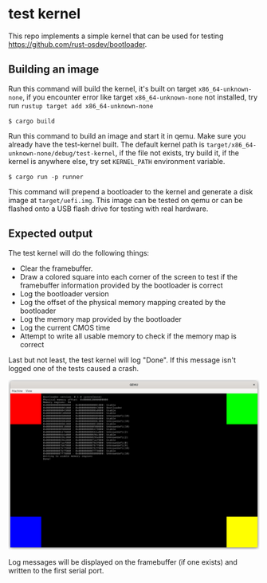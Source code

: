 # test kernel

This repo implements a simple kernel that can be used for testing https://github.com/rust-osdev/bootloader.

## Building an image

Run this command will build the kernel, it's built on target `x86_64-unknown-none`, if you encounter error
like target `x86_64-unknown-none` not installed, try run `rustup target add x86_64-unknown-none`

```shell
$ cargo build
```

Run this command to build an image and start it in qemu. Make sure you already have the test-kernel built.
The default kernel path is `target/x86_64-unknown-none/debug/test-kernel`, if the file not exists, try build
it, if the kernel is anywhere else, try set `KERNEL_PATH` environment variable.

```shell
$ cargo run -p runner
```

This command will prepend a bootloader to the kernel and generate a disk image at `target/uefi.img`.
This image can be tested on qemu or can be flashed onto a USB flash drive for testing with real hardware.

## Expected output

The test kernel will do the following things:
- Clear the framebuffer.
- Draw a colored square into each corner of the screen to test if the framebuffer information provided by the bootloader is correct
- Log the bootloader version
- Log the offset of the physical memory mapping created by the bootloader
- Log the memory map provided by the bootloader
- Log the current CMOS time
- Attempt to write all usable memory to check if the memory map is correct

Last but not least, the test kernel will log "Done". If this message isn't logged one of the tests caused a crash.

![image of the expected output](imgs/Screenshot.png)

Log messages will be displayed on the framebuffer (if one exists) and written to the first serial port.